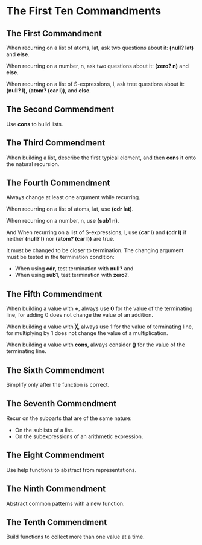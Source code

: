 # The First Ten Commandments

## The First Commandment
When recurring on a list of atoms, lat, ask two questions about it: **(null? lat)** and **else**.

When recurring on a number, n, ask two questions about it: **(zero? n)** and **else**.

When recurring on a list of S-expressions, l, ask tree questions about it: **(null? l)**, **(atom? (car l))**, and **else**.

## The Second Commendment
Use **cons** to build lists.

## The Third Commendment
When building a list, describe the first typical element, and then **cons** it onto the natural recursion.

## The Fourth Commendment
Always change at least one argument while recurring.

When recurring on a list of atoms, lat, use **(cdr lat)**.

When recurring on a number, n, use **(sub1 n)**.

And When recurring on a list of S-expressions, l, use **(car l)** and **(cdr l)** if neither **(null? l)** nor **(atom? (car l))** are true.

It must be changed to be closer to termination. 
The changing argument must be tested in the termination condition:

* When using **cdr**, test termination with **null?** and
* When using **sub1**, test termination with **zero?**.

## The Fifth Commendment
When building a value with **+**, always use **0** for the value of the terminating line, for adding 0 does not change the value of an addition.

When building a value with **╳**, always use **1** for the value of terminating line, for multiplying by 1 does not change the value of a multiplication.

When building a value with **cons**, always consider **()** for the value of the terminating line.

## The Sixth Commendment
Simplify only after the function is correct.

## The Seventh Commendment
Recur on the subparts that are of the same nature:

* On the sublists of a list.
* On the subexpressions of an arithmetic expression.

## The Eight Commendment
Use help functions to abstract from representations.

## The Ninth Commendment
Abstract common patterns with a new function.

## The Tenth Commendment 
Build functions to collect more than one value at a time.